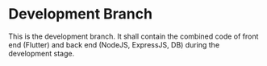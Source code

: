# Development Branch

This is the development branch.
It shall contain the combined code of front end (Flutter) and back end (NodeJS, ExpressJS, DB) during the development stage.